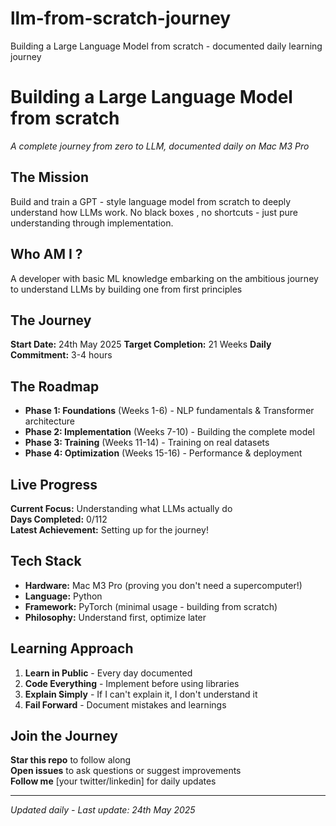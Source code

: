 # llm-from-scratch-journey
Building a Large Language Model from scratch - documented daily learning journey

# Building a Large Language Model from scratch
*A complete journey from zero to LLM, documented daily on Mac M3 Pro*

## The Mission 
Build and train a GPT - style language model from scratch to deeply understand how LLMs work.
No black boxes , no shortcuts - just pure understanding through implementation.

## Who AM I ?
A developer with basic ML knowledge embarking on the ambitious journey to understand LLMs by building one from first principles

## The Journey
**Start Date:** 24th May 2025
**Target Completion:** 21 Weeks
**Daily Commitment:** 3-4 hours

## The Roadmap
- **Phase 1: Foundations** (Weeks 1-6) - NLP fundamentals & Transformer architecture
- **Phase 2: Implementation** (Weeks 7-10) - Building the complete model
- **Phase 3: Training** (Weeks 11-14) - Training on real datasets  
- **Phase 4: Optimization** (Weeks 15-16) - Performance & deployment

## Live Progress
**Current Focus:** Understanding what LLMs actually do  
**Days Completed:** 0/112  
**Latest Achievement:** Setting up for the journey!  

## Tech Stack
- **Hardware:** Mac M3 Pro (proving you don't need a supercomputer!)
- **Language:** Python
- **Framework:** PyTorch (minimal usage - building from scratch)
- **Philosophy:** Understand first, optimize later

## Learning Approach
1. **Learn in Public** - Every day documented
2. **Code Everything** - Implement before using libraries  
3. **Explain Simply** - If I can't explain it, I don't understand it
4. **Fail Forward** - Document mistakes and learnings

## Join the Journey
**Star this repo** to follow along  
**Open issues** to ask questions or suggest improvements  
**Follow me** [your twitter/linkedin] for daily updates  

---
*Updated daily - Last update: 24th May 2025*